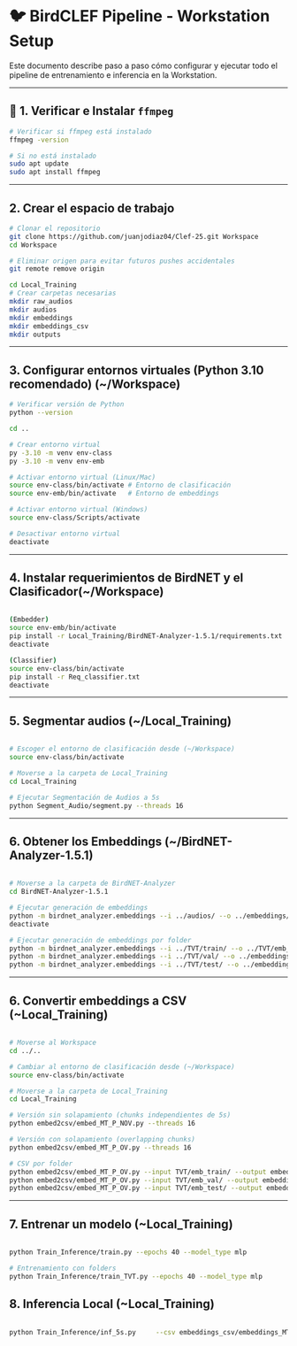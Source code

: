 # 🐦 BirdCLEF Pipeline - Workstation Setup

Este documento describe paso a paso cómo configurar y ejecutar todo el pipeline de entrenamiento e inferencia en la Workstation.

---

## 🔧 1. Verificar e Instalar `ffmpeg`

```bash
# Verificar si ffmpeg está instalado
ffmpeg -version

# Si no está instalado
sudo apt update
sudo apt install ffmpeg
```

---

## 2. Crear el espacio de trabajo

```bash
# Clonar el repositorio
git clone https://github.com/juanjodiaz04/Clef-25.git Workspace
cd Workspace

# Eliminar origen para evitar futuros pushes accidentales
git remote remove origin

cd Local_Training
# Crear carpetas necesarias
mkdir raw_audios
mkdir audios
mkdir embeddings
mkdir embeddings_csv
mkdir outputs
```

---

## 3. Configurar entornos virtuales (Python 3.10 recomendado) (~/Workspace)

```bash
# Verificar versión de Python
python --version

cd ..

# Crear entorno virtual
py -3.10 -m venv env-class
py -3.10 -m venv env-emb

# Activar entorno virtual (Linux/Mac)
source env-class/bin/activate # Entorno de clasificación
source env-emb/bin/activate   # Entorno de embeddings

# Activar entorno virtual (Windows)
source env-class/Scripts/activate

# Desactivar entorno virtual
deactivate

```

---

## 4. Instalar requerimientos de BirdNET y el Clasificador(~/Workspace)

```bash

(Embedder)
source env-emb/bin/activate
pip install -r Local_Training/BirdNET-Analyzer-1.5.1/requirements.txt
deactivate

(Classifier)
source env-class/bin/activate
pip install -r Req_classifier.txt
deactivate
```

---

## 5. Segmentar audios (~/Local_Training)

```bash

# Escoger el entorno de clasificación desde (~/Workspace)
source env-class/bin/activate

# Moverse a la carpeta de Local_Training
cd Local_Training

# Ejecutar Segmentación de Audios a 5s
python Segment_Audio/segment.py --threads 16

```

---

## 6. Obtener los Embeddings (~/BirdNET-Analyzer-1.5.1)

```bash

# Moverse a la carpeta de BirdNET-Analyzer
cd BirdNET-Analyzer-1.5.1

# Ejecutar generación de embeddings
python -m birdnet_analyzer.embeddings --i ../audios/ --o ../embeddings/ --threads 16
deactivate

# Ejecutar generación de embeddings por folder
python -m birdnet_analyzer.embeddings --i ../TVT/train/ --o ../TVT/emb_train/ --threads 16
python -m birdnet_analyzer.embeddings --i ../TVT/val/ --o ../embeddings/emb_val/ --threads 16
python -m birdnet_analyzer.embeddings --i ../TVT/test/ --o ../embeddings/emb_test --threads 16

```

---

## 6. Convertir embeddings a CSV (~Local_Training)

```bash

# Moverse al Workspace
cd ../.. 

# Cambiar al entorno de clasificación desde (~/Workspace)
source env-class/bin/activate

# Moverse a la carpeta de Local_Training
cd Local_Training

# Versión sin solapamiento (chunks independientes de 5s)
python embed2csv/embed_MT_P_NOV.py --threads 16

# Versión con solapamiento (overlapping chunks)
python embed2csv/embed_MT_P_OV.py --threads 16 

# CSV por folder
python embed2csv/embed_MT_P_OV.py --input TVT/emb_train/ --output embeddings_csv/train.csv --threads 16
python embed2csv/embed_MT_P_OV.py --input TVT/emb_val/ --output embeddings_csv/val.csv --threads 16
python embed2csv/embed_MT_P_OV.py --input TVT/emb_test/ --output embeddings_csv/test.csv --threads 16 

```

---

## 7. Entrenar un modelo (~Local_Training)

```bash

python Train_Inference/train.py --epochs 40 --model_type mlp

# Entrenamiento con folders
python Train_Inference/train_TVT.py --epochs 40 --model_type mlp

```

## 8. Inferencia Local (~Local_Training)

```bash 

python Train_Inference/inf_5s.py     --csv embeddings_csv/embeddings_MT_overlap.csv     --modelo outputs/run_06_0028/modelo_efficientnet_b7.pt     --labels outputs/run_06_0028/label_encoder.pkl      --sample-sub CSV/sample_submission.csv     --output outputs/run_06_0028/submission.csv --model_type efficientnet_b7
